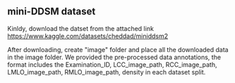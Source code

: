 ## mini-DDSM dataset

Kinldy, download the datset from the attached link https://www.kaggle.com/datasets/cheddad/miniddsm2

After downloading, create "image" folder and place all the downloaded data in the image folder. 
We provided the pre-processed data annotations, the format includes the Examination_ID, LCC_image_path, RCC_image_path, LMLO_image_path, RMLO_image_path, density in each dataset split. 
